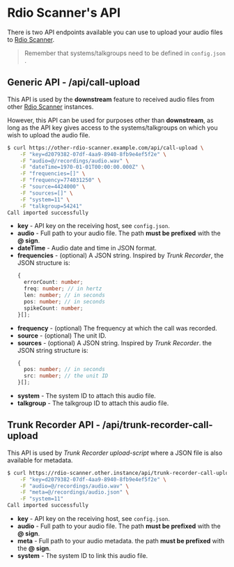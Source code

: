 # Rdio Scanner's API

There is two API endpoints available you can use to upload your audio files to [Rdio Scanner](https://github.com/chuot/rdio-scanner).

> Remember that systems/talkgroups need to be defined in `config.json` .

## Generic API - /api/call-upload

This API is used by the **downstream** feature to received audio files from other [Rdio Scanner](https://github.com/chuot/rdio-scanner) instances.

However, this API can be used for purposes other than **downstream**, as long as the API key gives access to the systems/talkgroups on which you wish to upload the audio file.

```bash
$ curl https://other-rdio-scanner.example.com/api/call-upload \
    -F "key=d2079382-07df-4aa9-8940-8fb9e4ef5f2e" \
    -F "audio=@/recordings/audio.wav" \
    -F "dateTime=1970-01-01T00:00:00.000Z" \
    -F "frequencies=[]" \
    -F "frequency=774031250" \
    -F "source=4424000" \
    -F "sources=[]" \
    -F "system=11" \
    -F "talkgroup=54241"
Call imported successfully
```

- **key** - API key on the receiving host, see `config.json`.
- **audio** - Full path to your audio file. The path **must be prefixed** with the **@ sign**.
- **dateTime** - Audio date and time in JSON format.
- **frequencies** - (optional) A JSON string. Inspired by _Trunk Recorder_, the JSON structure is:
  ```typescript
  {
    errorCount: number;
    freq: number; // in hertz
    len: number; // in seconds
    pos: number; // in seconds
    spikeCount: number;
  }[];
  ```
- **frequency** - (optional) The frequency at which the call was recorded.
- **source** - (optional) The unit ID.
- **sources** - (optional) A JSON string. Inspired by _Trunk Recorder_. the JSON string structure is:
  ```typescript
  {
    pos: number; // in seconds
    src: number; // the unit ID
  }[];
  ```
- **system** - The system ID to attach this audio file.
- **talkgroup** - The talkgroup ID to attach this audio file.

## Trunk Recorder API - /api/trunk-recorder-call-upload

This API is used by _Trunk Recorder upload-script_ where a JSON file is also available for metadata.

```bash
$ curl https://rdio-scanner.other.instance/api/trunk-recorder-call-upload \
    -F "key=d2079382-07df-4aa9-8940-8fb9e4ef5f2e" \
    -F "audio=@/recordings/audio.wav" \
    -F "meta=@/recordings/audio.json" \
    -F "system=11"
Call imported successfully
```

- **key** - API key on the receiving host, see `config.json`.
- **audio** - Full path to your audio file. The path **must be prefixed** with the **@ sign**.
- **meta** - Full path to your audio metadata. the path **must be prefixed** with the **@ sign**.
- **system** - The system ID to link this audio file.
